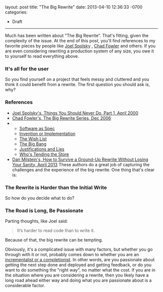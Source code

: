 layout: post
title:  "The Big Rewrite"
date:   2013-04-10 12:36:33 -0700
categories:
  - Draft
---

Much has been written about "The Big Rewrite". That's fitting, given the complexity of the issue. At the end of this post, you'll find references to my favorite pieces by people like  [Joel Spolsky](http://www.joelonsoftware.com) ,  [Chad Fowler](http://chadfowler.com)  and others. If you are even considering rewriting a production system of any size, you owe it to yourself to read everything above.

### It's all for the user

 So you find yourself on a project that feels messy and cluttered and you think it could benefit from a rewrite. The first question you should ask is, why?  

### References

 *  [Joel Spolsky's, Things You Should Never Do, Part 1, April 2000](http://www.joelonsoftware.com/articles/fog0000000069.html) 
 *  [Chad Fowler's, The Big Rewrite Series, Dec 2006](http://chadfowler.com/blog/2006/12/27/the-big-rewrite/) 
 * 
   *  [Software as Spec](http://chadfowler.com/blog/2006/12/28/software-as-spec/) 
   *  [Invention or Implementation](http://chadfowler.com/blog/2006/12/29/invention-or-implementation/) 
   *  [The Wish List](http://chadfowler.com/blog/2006/12/30/the-wish-list/) 
   *  [The Big Bang](http://chadfowler.com/blog/2007/01/02/the-big-bang/) 
   *  [Justifications and Lies](http://chadfowler.com/blog/2007/01/03/justifications-and-lies/) 
   *  [Who's Tending the Store](http://chadfowler.com/blog/2007/01/04/who's-tending-the-store/) 
 *  [Dan Milstein's, How to Survive a Ground-Up Rewrite Without Losing Your Sanity, April 2013](http://onstartups.com/tabid/3339/bid/97052/Screw-You-Joel-Spolsky-We-re-Rewriting-It-From-Scratch.aspx) 
 These authors do a great job of capturing the challenges and the experience of the big rewrite.  One thing that's clear is:

### The Rewrite is Harder than the Initial Write

 So how do you decide what to do? 

### The Road is Long, Be Passionate

 Parting thoughts, like Joel said: 

 > It’s harder to read code than to write it.

 Because of that, the big rewrite can be tempting.  

 Obviously, it's a complicated issue with many factors, but whether you go through with it or not, probably comes down to whether you are an  [incrementalist or a completionist](http://www.randsinrepose.com/archives/2003/08/05/incrementalists_completionists.html). In other words, are you passionate about getting the next step done and deployed and getting feedback, or do you want to do something the "right way", no matter what the cost. If you are in the situation where you are considering a rewrite, then you likely have a long road ahead either way and doing what you are passionate about is a considerable factor. 

 
